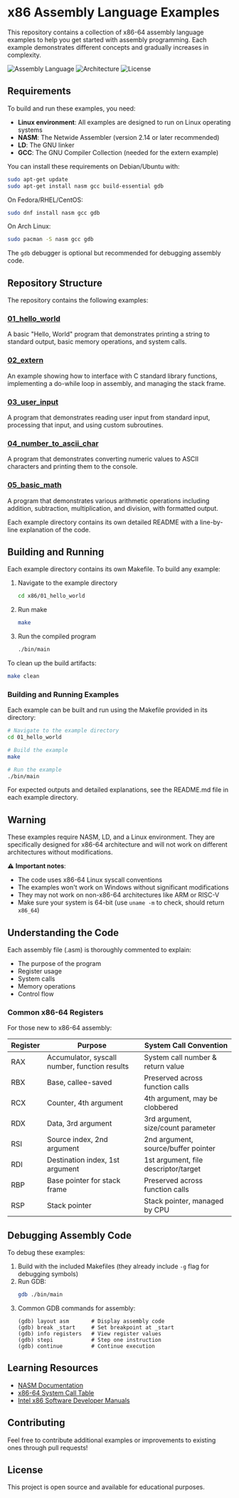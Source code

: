 # x86 Assembly Language Examples

This repository contains a collection of x86-64 assembly language examples to help you get started with assembly programming. Each example demonstrates different concepts and gradually increases in complexity.

![Assembly Language](https://img.shields.io/badge/language-Assembly-brightgreen)
![Architecture](https://img.shields.io/badge/architecture-x86__64-blue)
![License](https://img.shields.io/badge/license-MIT-green)

## Requirements

To build and run these examples, you need:

- **Linux environment**: All examples are designed to run on Linux operating systems
- **NASM**: The Netwide Assembler (version 2.14 or later recommended)
- **LD**: The GNU linker
- **GCC**: The GNU Compiler Collection (needed for the extern example)

You can install these requirements on Debian/Ubuntu with:

```bash
sudo apt-get update
sudo apt-get install nasm gcc build-essential gdb
```

On Fedora/RHEL/CentOS:

```bash
sudo dnf install nasm gcc gdb
```

On Arch Linux:

```bash
sudo pacman -S nasm gcc gdb
```

The `gdb` debugger is optional but recommended for debugging assembly code.

## Repository Structure

The repository contains the following examples:

### [01_hello_world](01_hello_world/README.md)

A basic "Hello, World" program that demonstrates printing a string to standard output, basic memory operations, and system calls.

### [02_extern](02_extern/README.md)

An example showing how to interface with C standard library functions, implementing a do-while loop in assembly, and managing the stack frame.

### [03_user_input](03_user_input/README.md)

A program that demonstrates reading user input from standard input, processing that input, and using custom subroutines.

### [04_number_to_ascii_char](04_number_to_ascii_char/README.md)

A program that demonstrates converting numeric values to ASCII characters and printing them to the console.

### [05_basic_math](05_basic_math/README.md)

A program that demonstrates various arithmetic operations including addition, subtraction, multiplication, and division, with formatted output.

Each example directory contains its own detailed README with a line-by-line explanation of the code.

## Building and Running

Each example directory contains its own Makefile. To build any example:

1. Navigate to the example directory

    ```bash
    cd x86/01_hello_world
    ```

2. Run make

    ```bash
    make
    ```

3. Run the compiled program
    ```bash
    ./bin/main
    ```

To clean up the build artifacts:

```bash
make clean
```

### Building and Running Examples

Each example can be built and run using the Makefile provided in its directory:

```bash
# Navigate to the example directory
cd 01_hello_world

# Build the example
make

# Run the example
./bin/main
```

For expected outputs and detailed explanations, see the README.md file in each example directory.

## Warning

These examples require NASM, LD, and a Linux environment. They are specifically designed for x86-64 architecture and will not work on different architectures without modifications.

⚠️ **Important notes**:

- The code uses x86-64 Linux syscall conventions
- The examples won't work on Windows without significant modifications
- They may not work on non-x86-64 architectures like ARM or RISC-V
- Make sure your system is 64-bit (use `uname -m` to check, should return `x86_64`)

## Understanding the Code

Each assembly file (.asm) is thoroughly commented to explain:

- The purpose of the program
- Register usage
- System calls
- Memory operations
- Control flow

### Common x86-64 Registers

For those new to x86-64 assembly:

| Register | Purpose                                       | System Call Convention               |
| -------- | --------------------------------------------- | ------------------------------------ |
| RAX      | Accumulator, syscall number, function results | System call number & return value    |
| RBX      | Base, callee-saved                            | Preserved across function calls      |
| RCX      | Counter, 4th argument                         | 4th argument, may be clobbered       |
| RDX      | Data, 3rd argument                            | 3rd argument, size/count parameter   |
| RSI      | Source index, 2nd argument                    | 2nd argument, source/buffer pointer  |
| RDI      | Destination index, 1st argument               | 1st argument, file descriptor/target |
| RBP      | Base pointer for stack frame                  | Preserved across function calls      |
| RSP      | Stack pointer                                 | Stack pointer, managed by CPU        |

## Debugging Assembly Code

To debug these examples:

1. Build with the included Makefiles (they already include `-g` flag for debugging symbols)
2. Run GDB:
    ```bash
    gdb ./bin/main
    ```
3. Common GDB commands for assembly:
    ```
    (gdb) layout asm       # Display assembly code
    (gdb) break _start     # Set breakpoint at _start
    (gdb) info registers   # View register values
    (gdb) stepi            # Step one instruction
    (gdb) continue         # Continue execution
    ```

## Learning Resources

- [NASM Documentation](https://www.nasm.us/doc/)
- [x86-64 System Call Table](https://blog.rchapman.org/posts/Linux_System_Call_Table_for_x86_64/)
- [Intel x86 Software Developer Manuals](https://software.intel.com/content/www/us/en/develop/articles/intel-sdm.html)

## Contributing

Feel free to contribute additional examples or improvements to existing ones through pull requests!

## License

This project is open source and available for educational purposes.
